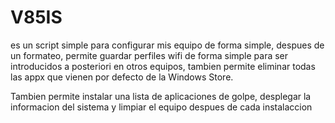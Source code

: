 # V85IS 
es un script simple para configurar mis equipo de forma simple, despues de un formateo, permite guardar perfiles wifi de forma simple para ser introducidos a posteriori en otros equipos, tambien permite eliminar todas las appx que vienen por defecto de la Windows Store.

Tambien permite instalar una lista de aplicaciones de golpe, desplegar la informacion del sistema y limpiar el equipo despues de cada instalaccion  
